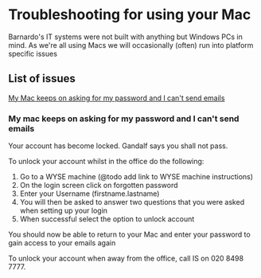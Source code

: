 # Troubleshooting for using your Mac

Barnardo's IT systems were not built with anything but Windows PCs in mind. As we're all using Macs we will occasionally (often) run into platform specific issues




## List of issues

[My Mac keeps on asking for my password and I can't send emails](#my-mac-keeps-on-asking-for-my-password-and-i-cant-send-emails)





### My mac keeps on asking for my password and I can't send emails

Your account has become locked. Gandalf says you shall not pass.

To unlock your account whilst in the office do the following:

1. Go to a WYSE machine (@todo add link to WYSE machine instructions)
2. On the login screen click on forgotten password
3. Enter your Username (firstname.lastname)
4. You will then be asked to answer two questions that you were asked when setting up your login
5. When successful select the option to unlock account

You should now be able to return to your Mac and enter your password to gain access to your emails again

To unlock your account when away from the office, call IS on 020 8498 7777.

